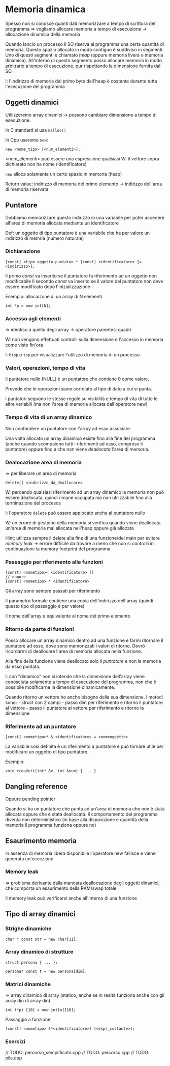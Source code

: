 # Memoria dinamica
Spesso non si conosce quanti dati memorizzare a tempo di scrittura del programma
=> vogliamo allocare memoria a tempo di esecuzione -> allocazione dinamica della memoria

Quando lancio un processo il SO riserva al programma una certa quantità di memoria. Questo spazio allocato in modo contiguo è suddiviso in segmenti.
Uno di questi segmenti è chiamato _heap_ (oppure memoria livera o memoria dinamica). All'interno di questo segmento posso allocare memoria in modo arbitrario a tempo di esecuzione, pur rispettando la dimensione fornita dal SO.

I: l'indirizzo di memoria del primo byte dell'heap è costante durante tutta l'esecuzione del programma

## Oggetti dinamici
Utilizzeremo array dinamici -> possono cambiare dimensione a tempo di esecuzione.

In C standard si usa `malloc()`

In Cpp useremo `new`:
```
new <nome_tipo> [<num_elementi>];
```
<num_elementi> può essere una espressione qualsiasi
W: il vettore sopra dichiarato non ha nome (identificatore)

`new` alloca solamente un certo spazio in memoria (heap)

Return value: indirizzo di memoria del primo elemento -> indirizzo dell'area di memoria riservata

## Puntatore
Dobbiamo memorizzare questo indirizzo in una variabile per poter accedere all'area di memoria allocata mediante un identificatore

Def: un oggetto di tipo puntatore è una variabile che ha per valore un indirizzo di memria (numero naturale)

### Dichiarazione
```
[const] <tipo_oggetto_puntato> * [const] <identificatore> [= <indirizzo>];
```

Il primo _const_ va inserito se il puntatore fa riferimento ad un oggetto non modificabile
Il secondo _const_ va inserito se il valore del puntatore non deve essere modificato dopo l'inizializzazione

Esempio: allocaizone di un array di N elementi
```
int *p = new int[N];
```

### Accesso agli elementi
=> identico a quello degli array -> operatore parentesi quadri

W: non vengono effettuati controlli sulla dimensione e l'accesso in memoria come visto fin'ora

I: `htop` o `top` per visualizzare l'utilizzo di memoria di un processo

### Valori, operazioni, tempo di vita
Il puntatore nullo (NULL) è un puntatore che contiene 0 come valore.

Prevede che le operazioni siano correlate al tipo di dato a cui si punta.

I puntatori seguono le stesse regole su visibilità e tempo di vita di tutte le altre variabili (ma non l'area di memoria allocata dall'operatore new)

### Tempo di vita di un array dinamico
Non confondere un puntatore con l'array ad esso associare.

Una volta allocato un array dinamico esiste fino alla fine del programma (anche quando scompaiono tutti i riferimenti ad esso, compreso il puntatore) oppure fino a che non viene _deallocata_ l'area di memoria.

### Dealocazione area di memoria
=> per liberare un area di memoria

```
delete[] <indirizzo_da_deallocare>
```

W: perdendo qualsiasi riferimento ad un array dinamico la memoria non può essere deallocata, quindi rimane occupata ma non utilizzabile fino alla terminazione del procesos

I: l'operatore `delete` può essere applocato anche al puntatore nullo

W: un errore di gestione della memoria si verifica quando viene deallocata un'area di memoria mai allocata nell'heap oppure già allocata

Hint: utilizza sempre il delete alla fine di una funzione/del main per evitare _memory leak_ -> errore difficile da trovare a meno che non si controlli in continuazione la memory footprint del programma.

### Passaggio per riferimento alle funzioni
```
[const] <nometipo>< <identificatore> []
// oppure
[const] <nometipo> * <identificatore>
```

Gli array sono sempre passati per riferimento

Il parametro formale contiene una copia dell'indirizzo dell'array (quindi questo tipo di passaggio è per valore)

Il nome dell'array è equivalente al nome del primo elemento

### Ritorno da parte di funzioni
Posso allocare un array dinamico dentro ad una funzione e farmi ritornare il puntatore ad esso, dove sono memorizzati i valori di ritorno. Dovrò ricordarmi di deallocare l'area di memoria allocata nella funzione.

Alla fine della funzione viene deallocato solo il *puntatore* e non la memoria da esso puntata.

I: con "dinamico" non si intende che la dimensione dell'array viene conosciuta solamente a tempo di esecuzione del programma, non che è possibile modificarne la dimensione dinamicamente.

Quando ritorno un vettore ho anche bisogno della sua dimensione. I metodi sono:
	- struct con 2 campi
	- passo dim per riferimento e ritorno il puntatore al vettore
	- passo il puntatore al vettore per riferimento e ritorno la dimensione

### Riferimento ad un puntatore
```
[const] <nometipo>* & <identificatore> = <nomeoggetto>
```

La variabile così definita è un riferimento a puntatore e può tornare utile per modificare un oggetto di tipo puntatore.

Esempio:
```
void creaVett(int* &v, int &num) { ... }
```

## Dangling reference
Oppure pending pointer

Quando si ha un puntatore che punta ad un'area di memoria che non è stata allocata oppure che è stata deallocata. Il comportamento del programma diventa non deterministico (in base alla disposizione e quantità della memoria il programma funziona oppure no)

## Esaurimento memoria
In assenza di memoria libera disponibile l'operatore new fallisce e viene generata un'eccezione

### Memory leak
=> problema derivante dalla mancata deallocazione degli oggetti dinamici, che comporta un esaurimento della RAM/swap totale

Il memory leak può verificarsi anche all'interno di una funzione

## Tipo di array dinamici
### Strighe dinamiche
```
char * const str = new char[11];
```

### Array dinamico di strutture
```
struct persona { ... };

persona* const t = new persona[dim];
```

### Matrici dinamiche
=> array dinamico di array (statico, anche se in realtà funziona anche con gli array din di array din)

```
int (*p) [10] = new int[n][10];
```
Passaggio a funzione:
```
[const] <nometipo> (*<identificatore>) [<espr_costante>];
```
### Esercizi
// TODO: percorso_semplificato.cpp
// TODO: percorso.cpp
// TODO: pila.cpp

